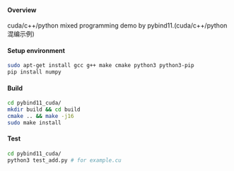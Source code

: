 
#### Overview

cuda/c++/python mixed programming demo by pybind11.(cuda/c++/python混编示例)

#### Setup environment

```sh
sudo apt-get install gcc g++ make cmake python3 python3-pip
pip install numpy
```

#### Build

```sh
cd pybind11_cuda/
mkdir build && cd build
cmake .. && make -j16
sudo make install
```

#### Test

```sh
cd pybind11_cuda/
python3 test_add.py # for example.cu
```


 
